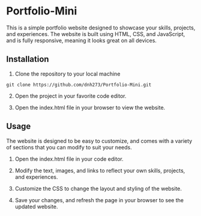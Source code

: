 # Portfolio-Mini

This is a simple portfolio website designed to showcase your skills, projects, and experiences. The website is built using HTML, CSS, and JavaScript, and is fully responsive, meaning it looks great on all devices.

## Installation
1. Clone the repository to your local machine
  ```
  git clone https://github.com/dnh273/Portfolio-Mini.git
  ```
  
2. Open the project in your favorite code editor.

3. Open the index.html file in your browser to view the website.

## Usage

The website is designed to be easy to customize, and comes with a variety of sections that you can modify to suit your needs.

1. Open the index.html file in your code editor.

2. Modify the text, images, and links to reflect your own skills, projects, and experiences.

3. Customize the CSS to change the layout and styling of the website.

4. Save your changes, and refresh the page in your browser to see the updated website.
